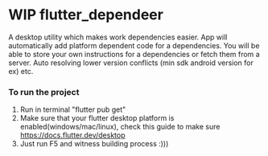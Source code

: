 # WIP flutter_dependeer
A desktop utility which makes work dependencies easier. App will automatically add platform dependent code for a dependencies. You will be able to store your own instructions for a dependencies or fetch them from a server. Auto resolving lower version conflicts (min sdk android version for ex) etc.

### To run the project
1) Run in terminal "flutter pub get"
2) Make sure that your flutter desktop platform is enabled(windows/mac/linux), check this guide to make sure https://docs.flutter.dev/desktop
3) Just run F5 and witness building process :)))
